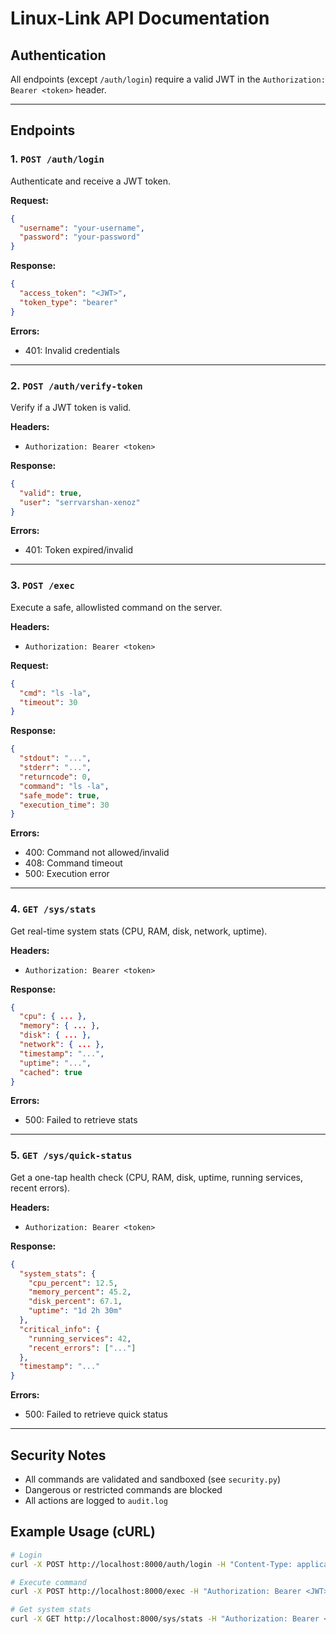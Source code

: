 # Linux-Link API Documentation

## Authentication
All endpoints (except `/auth/login`) require a valid JWT in the `Authorization: Bearer <token>` header.

---

## Endpoints

### 1. `POST /auth/login`
Authenticate and receive a JWT token.

**Request:**
```json
{
  "username": "your-username",
  "password": "your-password"
}
```
**Response:**
```json
{
  "access_token": "<JWT>",
  "token_type": "bearer"
}
```
**Errors:**
- 401: Invalid credentials

---

### 2. `POST /auth/verify-token`
Verify if a JWT token is valid.

**Headers:**
- `Authorization: Bearer <token>`

**Response:**
```json
{
  "valid": true,
  "user": "serrvarshan-xenoz"
}
```
**Errors:**
- 401: Token expired/invalid

---

### 3. `POST /exec`
Execute a safe, allowlisted command on the server.

**Headers:**
- `Authorization: Bearer <token>`

**Request:**
```json
{
  "cmd": "ls -la",
  "timeout": 30
}
```
**Response:**
```json
{
  "stdout": "...",
  "stderr": "...",
  "returncode": 0,
  "command": "ls -la",
  "safe_mode": true,
  "execution_time": 30
}
```
**Errors:**
- 400: Command not allowed/invalid
- 408: Command timeout
- 500: Execution error

---

### 4. `GET /sys/stats`
Get real-time system stats (CPU, RAM, disk, network, uptime).

**Headers:**
- `Authorization: Bearer <token>`

**Response:**
```json
{
  "cpu": { ... },
  "memory": { ... },
  "disk": { ... },
  "network": { ... },
  "timestamp": "...",
  "uptime": "...",
  "cached": true
}
```
**Errors:**
- 500: Failed to retrieve stats

---

### 5. `GET /sys/quick-status`
Get a one-tap health check (CPU, RAM, disk, uptime, running services, recent errors).

**Headers:**
- `Authorization: Bearer <token>`

**Response:**
```json
{
  "system_stats": {
    "cpu_percent": 12.5,
    "memory_percent": 45.2,
    "disk_percent": 67.1,
    "uptime": "1d 2h 30m"
  },
  "critical_info": {
    "running_services": 42,
    "recent_errors": ["..."]
  },
  "timestamp": "..."
}
```
**Errors:**
- 500: Failed to retrieve quick status

---

## Security Notes
- All commands are validated and sandboxed (see `security.py`)
- Dangerous or restricted commands are blocked
- All actions are logged to `audit.log`

## Example Usage (cURL)
```sh
# Login
curl -X POST http://localhost:8000/auth/login -H "Content-Type: application/json" -d '{"username":"your-username","password":"your-password"}'

# Execute command
curl -X POST http://localhost:8000/exec -H "Authorization: Bearer <JWT>" -H "Content-Type: application/json" -d '{"cmd":"ls -la"}'

# Get system stats
curl -X GET http://localhost:8000/sys/stats -H "Authorization: Bearer <JWT>"
``` 